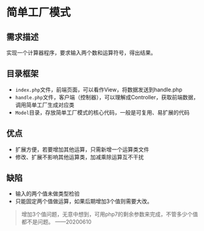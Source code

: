 # 简单工厂模式

## 需求描述

实现一个计算器程序，要求输入两个数和运算符号，得出结果。

## 目录框架

- `index.php`文件，前端页面，可以看作View，将数据发送到handle.php
- `handle.php`文件，客户端（控制器），可以理解成Controller，获取前端数据，调用简单工厂生成对应类
- `Model`目录，存放简单工厂模式的核心代码，一般是可复用、易扩展的代码

## 优点

- 扩展方便，若要增加其他运算，只需新增一个运算类文件
- 修改、扩展不影响其他运算类，加减乘除运算互不干扰

## 缺陷

- 输入的两个值未做类型检验
- 只能固定两个值做运算，如果后期增加3个值则需要大改。

> 增加3个值问题，无意中想到，可用php7的剩余参数来完成，不管多少个值都不是问题。 ——20200610
